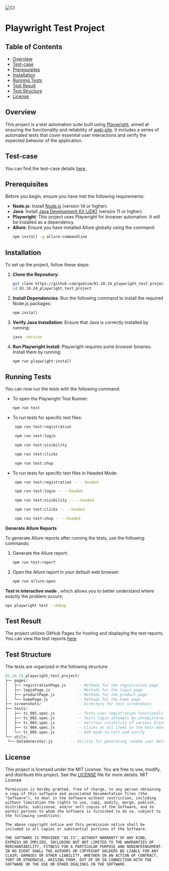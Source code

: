 ![CI](https://github.com/gadiim/01.10.24_playwright_test_project/actions/workflows/ci.yml/badge.svg)

# Playwright Test Project

## Table of Contents
- [Overview](#overview)
- [Test-case](#test-case)
- [Prerequisites](#prerequisites)
- [Installation](#installation)
- [Running Tests](#running-tests)
- [Test Result](#test-result)
- [Test Structure](#test-structure)
- [License](#license)

## Overview

This project is a test automation suite built using [Playwright](https://playwright.dev/), aimed at ensuring the functionality and reliability of [web-site](https://www.redmine.org). It includes a series of automated tests that cover essential user interactions and verify the expected behavior of the application.

## Test-case

You can find the test-case details [here](https://github.com/gadiim/01.10.24_playwright_test_project/blob/main/TEST-CASE.md).

## Prerequisites

Before you begin, ensure you have met the following requirements:

- **Node.js**: Install [Node.js](https://nodejs.org/) (version 14 or higher).
- **Java**: Install [Java Development Kit (JDK)](https://www.oracle.com/java/technologies/javase/jdk23-archive-downloads.html) (version 11 or higher).
- **Playwright**: This project uses Playwright for browser automation. It will be installed as a dependency.
- **Allure**: Ensure you have installed Allure globally using the command:
  ```bash
  npm install -g allure-commandline
  ```

## Installation

To set up the project, follow these steps:

1. **Clone the Repository**:
   ```bash
   git clone https://github.com/gadiim/01.10.24_playwright_test_project.git
   cd 01.10.24_playwright_test_project
   ```
2. **Install Dependencies**: Run the following command to install the required Node.js packages:
   ```bash
   npm install
   ```
3. **Verify Java Installation**: Ensure that Java is correctly installed by running:
   ```bash
   java -version
   ```
4. **Run Playwright Install**: Playwright requires some browser binaries. Install them by running:
   ```bash
   npm run playwright:install
   ```

## Running Tests

You can now run the tests with the following command:
- To open the Playwright Test Runner:
   ```bash
   npm run test
   ```
- To run tests for specific test files:
  ```bash
   npm run test:registration
  ```
  ```bash
   npm run test:login
  ```
  ```bash
   npm run test:visibility
  ```
  ```bash
   npm run test:сlicks
  ```
  ```bash
   npm run test:shop
  ```
- To run tests for specific test files in Headed Mode:
  ```bash
   npm run test:registration -- --headed
  ```
  ```bash
   npm run test:login -- --headed
  ```
  ```bash
   npm run test:visibility -- --headed
  ```
  ```bash
   npm run test:сlicks -- --headed
  ```
  ```bash
   npm run test:shop -- --headed
   ```
  
**Generate Allure Reports**

To generate Allure reports after running the tests, use the following commands:
1. Generate the Allure report:
   ```bash
   npm run test:report
   ```

2. Open the Allure report in your default web browser:
   ```bash
   npm run allure:open
   ```

**Test in interactive mode** , which allows you to better understand where exactly the problem occurs:
   ```bash
   npx playwright test --debug
   ```

## Test Result

The project utilizes GitHub Pages for hosting and displaying the test reports. You can view the test reports [here](https://gadiim.github.io/PlaywrightAllure_01.10.24/)

## Test Structure

The tests are organized in the following structure:
   ```sql
01.10.24_playwright_test_project/
├── pages/
│   ├── registrationPage.js     -- Methods for the registration page
│   ├── loginPage.js            -- Methods for the login page
│   ├── productPage.js          -- Methods for the product page
│   └── homePage.js             -- Methods for the home page
├── screenshots/                -- Directory for test screenshots
├── tests/
│   ├── tc_001.spec.js          -- Tests user registration functionality
│   ├── tc_002.spec.js          -- Tests login attempts by unregistered users
│   ├── tc_003.spec.js          -- Verifies visibility of various blocks on the home page
│   ├── tc_004.spec.js          -- Clicks on all items in the main menu
│   └── tc_005.spec.js          -- Add book to cart and verify
└── utils/
    └── dataGenerator.js        -- Utility for generating random user data
   ```

 ## License

This project is licensed under the MIT License. You are free to use, modify, and distribute this project. See the [LICENSE](./LICENSE.txt) file for more details.
MIT License
```plaintext
Permission is hereby granted, free of charge, to any person obtaining a copy of this software and associated documentation files (the "Software"), to deal in the Software without restriction, including without limitation the rights to use, copy, modify, merge, publish, distribute, sublicense, and/or sell copies of the Software, and to permit persons to whom the Software is furnished to do so, subject to the following conditions:

The above copyright notice and this permission notice shall be included in all copies or substantial portions of the Software.

THE SOFTWARE IS PROVIDED "AS IS", WITHOUT WARRANTY OF ANY KIND, EXPRESS OR IMPLIED, INCLUDING BUT NOT LIMITED TO THE WARRANTIES OF MERCHANTABILITY, FITNESS FOR A PARTICULAR PURPOSE AND NONINFRINGEMENT. IN NO EVENT SHALL THE AUTHORS OR COPYRIGHT HOLDERS BE LIABLE FOR ANY CLAIM, DAMAGES OR OTHER LIABILITY, WHETHER IN AN ACTION OF CONTRACT, TORT OR OTHERWISE, ARISING FROM, OUT OF OR IN CONNECTION WITH THE SOFTWARE OR THE USE OR OTHER DEALINGS IN THE SOFTWARE.




